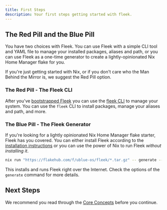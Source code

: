 ```yaml
---
title: First Steps
description: Your first steps getting started with fleek.
---
```


## The Red Pill and the Blue Pill

You have two choices with Fleek. You can use Fleek with a simple CLI tool and YAML file to manage your installed packages, aliases and path, or you can use Fleek as a one-time generator to create a lightly-opinionated Nix Home Manager flake for you.

If you're just getting started with Nix, or if you don't care who the Man Behind the Mirror is, we suggest the Red Pill option.

### The Red Pill - The Fleek CLI

After you've [bootstrapped Fleek](/docs/installation) you can use the [fleek CLI](https://github.com/bketelsen/getfleek.dev/blob/main/src/pages/docs/cli/fleek.md) to manage your system. You can use the `fleek` CLI to install packages, manage your aliases and path, and more.


### The Blue Pill - The Fleek Generator

If you're looking for a lightly opinionated Nix Home Manager flake starter, Fleek has you covered. You can either install Fleek according to the [installation instructions](/docs/installation) or you can use the power of Nix to run Fleek *without installing it*.

```bash
nix run "https://flakehub.com/f/ublue-os/fleek/*.tar.gz" -- generate --help
```

This installs and runs Fleek right over the Internet. Check the options of the `generate` command for more details.

## Next Steps

We recommend you read through the [Core Concepts](/docs/bling) before you continue.
